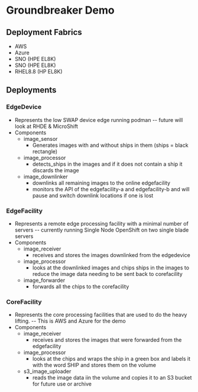 # Groundbreaker Demo

## Deployment Fabrics
- AWS
- Azure
- SNO (HPE EL8K)
- SNO (HPE EL8K)
- RHEL8.8 (HP EL8K)


## Deployments

### EdgeDevice
- Represents the low SWAP device edge running podman -- future will look at RHDE & MicroShift
- Components
  - image_sensor
    - Generates images with and without ships in them (ships = black rectangle)
  - image_processor
    - detects_ships in the images and if it does not contain a ship it discards the image
  - image_downlinker
    - downlinks all remaining images to the online edgefacility
    - monitors the API of the edgefacility-a and edgefacility-b and will pause and switch downlink locations if one is lost

### EdgeFacility
- Represents a remote edge processing facility with a minimal number of servers -- currently running Single Node OpenShift on two single blade servers
- Components
  - image_receiver
    - receives and stores the images downlinked from the edgedevice
  - image_processor
    - looks at the downlinked images and chips ships in the images to reduce the image data needing to be sent back to corefacility
  - image_forwarder
    - forwards all the chips to the corefacility

### CoreFacility
- Represents the core processing facilities that are used to do the heavy lifting. -- This is AWS and Azure for the demo
- Components
  - image_receiver
    - receives and stores the images that were forwarded from the edgefacility
  - image_processor
    - looks at the chips and wraps the ship in a green box and labels it with the word SHIP and stores them on the volume
  - s3_image_uploader
    - reads the image data iin the volume and copies it to an S3 bucket for future use or archive


